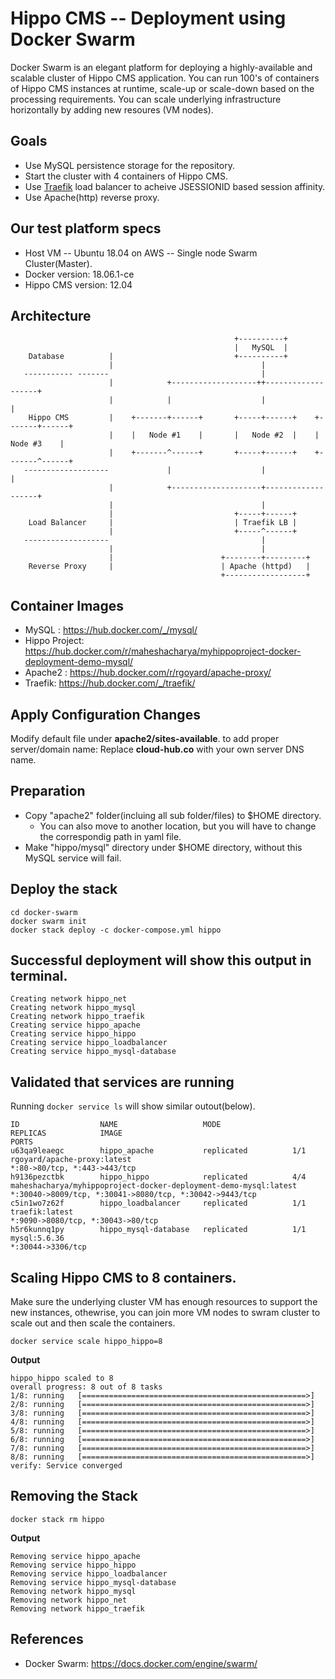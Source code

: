 # Hippo CMS -- Deployment using Docker Swarm
Docker Swarm is an elegant platform for deploying a highly-available  and scalable cluster of Hippo CMS application. You can run 100's of containers of Hippo CMS instances at runtime, scale-up or scale-down based on the processing requirements. You can scale underlying infrastructure horizontally by adding new resoures (VM nodes). 

Goals
-----
* Use MySQL persistence storage for the repository.
* Start the cluster with 4 containers of Hippo CMS.
* Use [Traefik](https://traefik.io/) load balancer to acheive JSESSIONID based session affinity.
* Use Apache(http) reverse proxy.

Our test platform specs
---

* Host VM -- Ubuntu 18.04 on AWS -- Single node Swarm Cluster(Master). 
* Docker version: 18.06.1-ce
* Hippo CMS version: 12.04


Architecture
------------
```
                                                  +----------+
                                                  |   MySQL  |
    Database          |                           +----------+
                      |                                 |
   ----------- -------                                  |
                      |            +-------------------++-------------------+
                      |            |                    |                   |
    Hippo CMS         |    +-------+------+       +-----+------+    +-------+------+
                      |    |   Node #1    |       |   Node #2  |    |   Node #3    |
                      |    +-------^------+       +-----+------+    +-------^------+
   -------------------             |                    |                   |
                      |            +--------------------+-------------------+
                      |                                 |
                      |                           +-----+------+
    Load Balancer     |                           | Traefik LB |
                      |                           +-----^------+
   -------------------                                  |
                      |                                 |
                      |                        +--------+---------+
    Reverse Proxy     |                        | Apache (httpd)   |
                                               +------------------+
```
Container Images
------------------

* MySQL : https://hub.docker.com/_/mysql/
* Hippo Project: https://hub.docker.com/r/maheshacharya/myhippoproject-docker-deployment-demo-mysql/
* Apache2 : https://hub.docker.com/r/rgoyard/apache-proxy/
* Traefik: https://hub.docker.com/_/traefik/

Apply Configuration Changes
---------------------------
Modify default file under **apache2/sites-available**. to add proper server/domain name: Replace **cloud-hub.co** with your own server DNS name.

Preparation
-----------
* Copy "apache2" folder(incluing all sub folder/files) to $HOME directory. 
    * You can also move to another location, but you will have to change the correspondig path in yaml file. 
* Make "hippo/mysql" directory under $HOME directory, without this MySQL service will fail. 


Deploy the stack
-----------------
```
cd docker-swarm
docker swarm init
docker stack deploy -c docker-compose.yml hippo
```

Successful deployment will show this output in terminal.
--------

```
Creating network hippo_net
Creating network hippo_mysql
Creating network hippo_traefik
Creating service hippo_apache
Creating service hippo_hippo
Creating service hippo_loadbalancer
Creating service hippo_mysql-database
```
Validated that services are running
---------
Running ```docker service ls``` will show similar outout(below).

```
ID                  NAME                   MODE                REPLICAS            IMAGE                                                              PORTS
u63qa9leaegc        hippo_apache           replicated          1/1                 rgoyard/apache-proxy:latest                                        *:80->80/tcp, *:443->443/tcp
h9136pezctbk        hippo_hippo            replicated          4/4                 maheshacharya/myhippoproject-docker-deployment-demo-mysql:latest   *:30040->8009/tcp, *:30041->8080/tcp, *:30042->9443/tcp
c5in1wo7z62f        hippo_loadbalancer     replicated          1/1                 traefik:latest                                                     *:9090->8080/tcp, *:30043->80/tcp
h5r6kunnq1py        hippo_mysql-database   replicated          1/1                 mysql:5.6.36                                                       *:30044->3306/tcp

```
Scaling Hippo CMS  to 8 containers.
-------

Make sure the underlying cluster VM has enough resources to support the new instances, othewrise, you can join more VM nodes to swram cluster to scale out and then scale the containers.
```
docker service scale hippo_hippo=8
```
**Output**

```
hippo_hippo scaled to 8
overall progress: 8 out of 8 tasks 
1/8: running   [==================================================>] 
2/8: running   [==================================================>] 
3/8: running   [==================================================>] 
4/8: running   [==================================================>] 
5/8: running   [==================================================>] 
6/8: running   [==================================================>] 
7/8: running   [==================================================>] 
8/8: running   [==================================================>] 
verify: Service converged 

```
Removing the Stack
-----------------
```
docker stack rm hippo

```
**Output**
```
Removing service hippo_apache
Removing service hippo_hippo
Removing service hippo_loadbalancer
Removing service hippo_mysql-database
Removing network hippo_mysql
Removing network hippo_net
Removing network hippo_traefik
```
References
----------
* Docker Swarm: https://docs.docker.com/engine/swarm/
